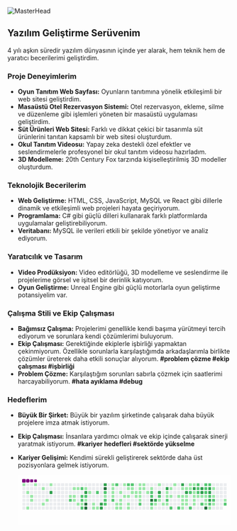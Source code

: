 ![MasterHead](https://www.stylus.co.za/wp-content/uploads/2023/10/vscode-banner.png)

## Yazılım Geliştirme Serüvenim

4 yılı aşkın süredir yazılım dünyasının içinde yer alarak, hem teknik hem de yaratıcı becerilerimi geliştirdim.

### Proje Deneyimlerim
* **Oyun Tanıtım Web Sayfası:** Oyunların tanıtımına yönelik etkileşimli bir web sitesi geliştirdim.
* **Masaüstü Otel Rezervasyon Sistemi:** Otel rezervasyon, ekleme, silme ve düzenleme gibi işlemleri yöneten bir masaüstü uygulaması geliştirdim.
* **Süt Ürünleri Web Sitesi:** Farklı ve dikkat çekici bir tasarımla süt ürünlerini tanıtan kapsamlı bir web sitesi oluşturdum.
* **Okul Tanıtım Videosu:** Yapay zeka destekli özel efektler ve seslendirmelerle profesyonel bir okul tanıtım videosu hazırladım.
* **3D Modelleme:** 20th Century Fox tarzında kişiselleştirilmiş 3D modeller oluşturdum.

### Teknolojik Becerilerim
* **Web Geliştirme:** HTML, CSS, JavaScript, MySQL ve React gibi dillerle dinamik ve etkileşimli web projeleri hayata geçiriyorum.
* **Programlama:** C# gibi güçlü dilleri kullanarak farklı platformlarda uygulamalar geliştirebiliyorum. 
* **Veritabanı:** MySQL ile verileri etkili bir şekilde yönetiyor ve analiz ediyorum.

### Yaratıcılık ve Tasarım
* **Video Prodüksiyon:** Video editörlüğü, 3D modelleme ve seslendirme ile projelerime görsel ve işitsel bir derinlik katıyorum.
* **Oyun Geliştirme:** Unreal Engine gibi güçlü motorlarla oyun geliştirme potansiyelim var.

### Çalışma Stili ve Ekip Çalışması
* **Bağımsız Çalışma:** Projelerimi genellikle kendi başıma yürütmeyi tercih ediyorum ve sorunlara kendi çözümlerimi buluyorum.
* **Ekip Çalışması:** Gerektiğinde ekiplerle işbirliği yapmaktan çekinmiyorum. Özellikle sorunlarla karşılaştığımda arkadaşlarımla birlikte çözümler üreterek daha etkili sonuçlar alıyorum. **#problem çözme #ekip çalışması #işbirliği**
* **Problem Çözme:** Karşılaştığım sorunları sabırla çözmek için saatlerimi harcayabiliyorum. **#hata ayıklama #debug**

### Hedeflerim
* **Büyük Bir Şirket:** Büyük bir yazılım şirketinde çalışarak daha büyük projelere imza atmak istiyorum.
* **Ekip Çalışması:** İnsanlara yardımcı olmak ve ekip içinde çalışarak sinerji yaratmak istiyorum. **#kariyer hedefleri #sektörde yükselme**
* **Kariyer Gelişimi:** Kendimi sürekli geliştirerek sektörde daha üst pozisyonlara gelmek istiyorum.


     ![MasterHead](https://raw.githubusercontent.com/Platane/snk/output/github-contribution-grid-snake.gif)

